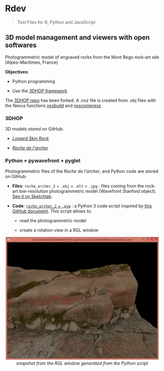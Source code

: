 # Rdev
> Test Files for R, Python and JavaScript

## 3D model management and viewers with open softwares

Photogrammetric model of engraved rocks from the Mont Bego rock-art site (Alpes-Maritimes, France)

**Objectives**: 

* Python programming 

* Use the [3DHOP framework](https://3dhop.net/)

The [3DHOP repo](https://github.com/cnr-isti-vclab/3DHOP) has been forked. A .nxz file is created from .obj files with the Nexus functions [nxsbuild](https://github.com/cnr-isti-vclab/nexus/blob/master/doc/nxsbuild.md#nxsbuild) and [nxscompress](https://github.com/cnr-isti-vclab/nexus/blob/master/doc/nxscompress.md#nxscompress)

### 3DHOP

3D models stored on GitHub:

* [*Looped Skin Rock*](https://zoometh.github.io/3DHOP/minimal/ZXVIIGIIR59@c.html)

* [*Roche de l'archer*](https://zoometh.github.io/3DHOP/minimal/ZXVIIIGIR28@a.html)

### Python + pywavefront + pyglet

Photogrammetric files of the *Roche de l'archer*, and Python code are stored on GitHub: 

* **Files**: `roche_archer_2` + `.obj` + `.mlt` + `.jpg` : files coming from the rock-art low-resolution photogrammetric model (Wavefront Stanford object). [See it on Sketchlab](https://sketchfab.com/3d-models/roche-archer-2-a5c0771d898d4816950570cd7fb1be37).

* **Code**: [`roche_archer_2` + `.pyw`](https://github.com/zoometh/Rdev/blob/master/roche_archer_2.pyw) : a Python 3 code script inspired by [this GitHub document](https://github.com/pywavefront/PyWavefront/blob/master/examples/globe_simple.py). This script allows to: 

  + read the photogrammetric model
  
  + create a rotation view in a RGL window
  
  
<p align="center">
  <img alt="img-name" src="www/snapshot_roche_archer_2.png" width="500">
  <br>
    <em>snapshot from the RGL window generated from the Python script</em>
</p>
  
